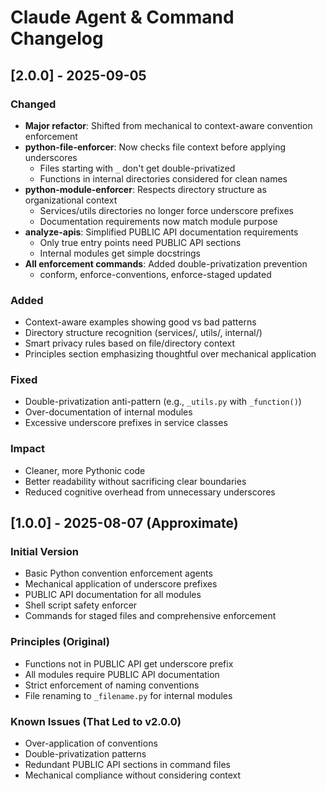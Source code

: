 # Claude Agent & Command Changelog

## [2.0.0] - 2025-09-05

### Changed
- **Major refactor**: Shifted from mechanical to context-aware convention enforcement
- **python-file-enforcer**: Now checks file context before applying underscores
  - Files starting with `_` don't get double-privatized
  - Functions in internal directories considered for clean names
- **python-module-enforcer**: Respects directory structure as organizational context
  - Services/utils directories no longer force underscore prefixes
  - Documentation requirements now match module purpose
- **analyze-apis**: Simplified PUBLIC API documentation requirements
  - Only true entry points need PUBLIC API sections
  - Internal modules get simple docstrings
- **All enforcement commands**: Added double-privatization prevention
  - conform, enforce-conventions, enforce-staged updated

### Added
- Context-aware examples showing good vs bad patterns
- Directory structure recognition (services/, utils/, internal/)
- Smart privacy rules based on file/directory context
- Principles section emphasizing thoughtful over mechanical application

### Fixed
- Double-privatization anti-pattern (e.g., `_utils.py` with `_function()`)
- Over-documentation of internal modules
- Excessive underscore prefixes in service classes

### Impact
- Cleaner, more Pythonic code
- Better readability without sacrificing clear boundaries
- Reduced cognitive overhead from unnecessary underscores

## [1.0.0] - 2025-08-07 (Approximate)

### Initial Version
- Basic Python convention enforcement agents
- Mechanical application of underscore prefixes
- PUBLIC API documentation for all modules
- Shell script safety enforcer
- Commands for staged files and comprehensive enforcement

### Principles (Original)
- Functions not in PUBLIC API get underscore prefix
- All modules require PUBLIC API documentation
- Strict enforcement of naming conventions
- File renaming to `_filename.py` for internal modules

### Known Issues (That Led to v2.0.0)
- Over-application of conventions
- Double-privatization patterns
- Redundant PUBLIC API sections in command files
- Mechanical compliance without considering context